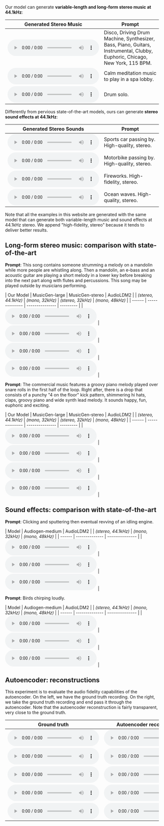 
Our model can generate **variable-length and long-form stereo music at 44.1kHz**:

| Generated Stereo Music | Prompt |
| --------------- | ------ |
| <audio controls preload=False><source src="audio/Disco, Driving Drum Machine, Synthesizer, Bass, Piano, Guitars, Instrumental, Clubby, Euphoric, Chicago, New York, 115 BPM.wav" type="audio/mpeg">Audio not supported by your browser.</audio> | Disco, Driving Drum Machine, Synthesizer, Bass, Piano, Guitars, Instrumental, Clubby, Euphoric, Chicago, New York, 115 BPM. |
| <audio controls preload=False><source src="audio/Calm meditation music to play in a spa lobby.wav" type="audio/mpeg">Audio not supported by your browser.</audio> | Calm meditation music to play in a spa lobby. |
| <audio controls preload=False><source src="audio/drum solo.wav" type="audio/mpeg">Audio not supported by your browser.</audio> | Drum solo. |

Differently from pervious state-of-the-art models, ours can generate **stereo sound effects at 44.1kHz**:

| Generated Stereo Sounds | Prompt |
| --------------- | ------ |
| <audio controls preload=False><source src="audio/sports-car-passing-by-high-quality-stereo.wav" type="audio/mpeg">Audio not supported by your browser.</audio> | Sports car passing by. High-quality, stereo. |
| <audio controls preload=False><source src="audio/motorbike-passing-by-high-quality-stereo.wav" type="audio/mpeg">Audio not supported by your browser.</audio> | Motorbike passing by. High-quality, stereo. |
| <audio controls preload=False><source src="audio/fireworks-high-quality-stereo.wav" type="audio/mpeg">Audio not supported by your browser.</audio> | Fireworks. High-fidelity, stereo. |
| <audio controls preload=False><source src="audio/ocean-waves-high-quality-stereo.wav" type="audio/mpeg">Audio not supported by your browser.</audio> | Ocean waves. High-quality, stereo. |

Note that all the examples in this website are generated with the same model that can generate both variable-length music and sound effects at 44.1kHz stereo. We append "high-fidelity, stereo" because it tends to deliver better results.

## Long-form stereo music: comparison with state-of-the-art

**Prompt**: This song contains someone strumming a melody on a mandolin while more people are whistling along. Then a mandolin, an e-bass and an acoustic guitar are playing a short melody in a lower key before breaking into the next part along with flutes and percussions. This song may be played outside by musicians performing. 

| Our Model | MusicGen-large | MusicGen-stereo | AudioLDM2 | 
| *(stereo, 44.1kHz)* | *(mono, 32kHz)* | *(stereo, 32kHz)* | *(mono, 48kHz)* |
| ------ | -------------- | --------------- | --------- |
| <audio controls preload=False><source src="audio/ZTVMsW1h3bI_stableaudio.wav" type="audio/mpeg">Audio not supported by your browser.</audio> | <audio controls preload=False><source src="audio/ZTVMsW1h3bI_musicgenlarge.wav" type="audio/mpeg">Audio not supported by your browser.</audio> | <audio controls preload=False><source src="audio/ZTVMsW1h3bI_musicgenstereo.wav" type="audio/mpeg">Audio not supported by your browser.</audio> | <audio controls preload=False><source src="audio/ZTVMsW1h3bI_audioldm248k_stereo.wav" type="audio/mpeg">Audio not supported by your browser.</audio> |

**Prompt**: The commercial music features a groovy piano melody played over snare rolls in the first half of the loop. Right after, there is a drop that consists of a punchy "4 on the floor" kick pattern, shimmering hi hats, claps, groovy piano and wide synth lead melody. It sounds happy, fun, euphoric and exciting.

| Our Model | MusicGen-large | MusicGen-stereo | AudioLDM2 | 
| *(stereo, 44.1kHz)* | *(mono, 32kHz)* | *(stereo, 32kHz)* | *(mono, 48kHz)* |
| ------ | -------------- | --------------- | --------- |
| <audio controls preload=False><source src="audio/ZK5M3DZejzk_stableaudio.wav" type="audio/mpeg">Audio not supported by your browser.</audio> | <audio controls preload=False><source src="audio/ZK5M3DZejzk_musicgenlarge.wav" type="audio/mpeg">Audio not supported by your browser.</audio> | <audio controls preload=False><source src="audio/ZK5M3DZejzk_musicgenstereo.wav" type="audio/mpeg">Audio not supported by your browser.</audio> | <audio controls preload=False><source src="audio/ZK5M3DZejzk_audioldm248k_stereo.wav" type="audio/mpeg">Audio not supported by your browser.</audio> |


## Sound effects: comparison with state-of-the-art

**Prompt**: Clicking and sputtering then eventual revving of an idling engine.

| Model | Audiogen-medium | AudioLDM2 |
| *(stereo, 44.1kHz)* | *(mono, 32kHz)* | *(mono, 48kHz)* |
| ------ | -------------- | --------------- | 
| <audio controls preload=False><source src="audio/103136_stableaudio_audio.wav" type="audio/mpeg">Audio not supported by your browser.</audio> | <audio controls preload=False><source src="audio/103136_audiogen_stereo.wav" type="audio/mpeg">Audio not supported by your browser.</audio> | <audio controls preload=False><source src="audio/103136_audioldm248k_stereo.wav" type="audio/mpeg">Audio not supported by your browser.</audio> |

**Prompt**: Birds chirping loudly.

| Model | Audiogen-medium | AudioLDM2 |
| *(stereo, 44.1kHz)* | *(mono, 32kHz)* | *(mono, 48kHz)* |
| ------ | -------------- | --------------- | 
| <audio controls preload=False><source src="audio/37008_stableaudio_audio.wav" type="audio/mpeg">Audio not supported by your browser.</audio> | <audio controls preload=False><source src="audio/37008_audiogen_stereo.wav" type="audio/mpeg">Audio not supported by your browser.</audio> | <audio controls preload=False><source src="audio/37008_audioldm248k_stereo.wav" type="audio/mpeg">Audio not supported by your browser.</audio> |

## Autoencoder: reconstructions

This experiment is to evaluate the audio fidelity capabilities of the autoencoder. On the left, we have the ground truth recording. On the right, we take the ground truth recording and end pass it through the autoencoder. Note that the autoencoder reconstruction is fairly transparent, very close to the ground truth.

| Ground truth | Autoencoder reconstruction |
|-|-|
| <audio controls preload=False><source src="audio/1197.flac" type="audio/mpeg">Your browser does not support the audio element.</audio> | <audio controls preload=False><source src="audio/1197_ae.wav" type="audio/mpeg">Your browser does not support the audio element.</audio> |
| <audio controls preload=False><source src="audio/1243.flac" type="audio/mpeg">Your browser does not support the audio element.</audio> | <audio controls preload=False><source src="audio/1243_ae.wav" type="audio/mpeg">Your browser does not support the audio element.</audio> |
| <audio controls preload=False><source src="audio/206251.flac" type="audio/mpeg">Your browser does not support the audio element.</audio> | <audio controls preload=False><source src="audio/206251_ae.wav" type="audio/mpeg">Your browser does not support the audio element.</audio> |
| <audio controls preload=False><source src="audio/233076.flac" type="audio/mpeg">Your browser does not support the audio element.</audio> | <audio controls preload=False><source src="audio/233076_ae.wav" type="audio/mpeg">Your browser does not support the audio element.</audio> |
| <audio controls preload=False><source src="audio/451.flac" type="audio/mpeg">Your browser does not support the audio element.</audio> | <audio controls preload=False><source src="audio/451_ae.wav" type="audio/mpeg">Your browser does not support the audio element.</audio> |
